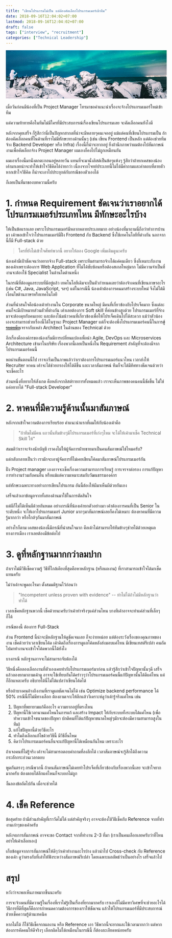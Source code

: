 ```yaml
---
title: "เขียนโปรแกรมไม่เป็น แต่ต้องคัดเลือกโปรแกรมเมอร์เข้าทีม"
date: 2018-09-16T12:04:02+07:00
lastmod: 2018-09-16T12:04:02+07:00
draft: false
tags: ["interview", "recruitment"]
categories: ["Technical Leadership"]
---
```


![Photo by Nicolas J Leclercq on Unsplash](/img/covers/aurora-01.jpg)

เมื่อวันก่อนมีน้องที่เป็น Project Manager  โทรมาขอคำแนะนำเรื่องจะจ้างโปรแกรมเมอร์ใหม่เข้าทีม

แต่ความท้าทายคือในทีมไม่มีใครที่มีประสบการณ์เรื่องเขียนโปรแกรมเลย จะคัดเลือกคนยังไงดี

หลังจากคุยเสร็จ ก็รู้สึกว่านี่เป็นปัญหาสากลที่น่าจะมีหลายๆคนเจออยู่ แม้แต่คนที่เขียนโปรแกรมเป็น ถ้าต้องคัดเลือกคนที่ในด้านที่เราไม่มีทักษะทางด้านนั้นๆ (เช่น เขียน Frontend เป็นหลัก แต่ต้องช่วยทีมจ้าง Backend Developer หรือ  Infra) เรื่องนี้ก็น่าจะยากอยู่ ยิ่งถ้านึกภาพว่าผมต้องไปสัมภาษณ์งานเพื่อคัดเลือกจ้าง Project Manager ผมเองก็คงไปไม่ถูกเหมือนกัน

ผมเอาเรื่องนี้มานั่งตกตะกอนอยู่หลายวัน แทนที่จะมานั่งลิสต์เป็นข้อๆแห้งๆ รู้สึกว่าถ้ายกเคสของน้องเค้ามาเลยน่าจะทำให้เข้าใจวิธีคิดได้ง่ายกว่า เนื่องจากโจทย์ประเภทนี้ไม่ได้มีคำถามและคำตอบที่ตายตัว หากเข้าใจวิธีคิด ก็น่าจะเอาไปประยุกต์กับกรณีของตัวเองได้

ก็เลยเป็นที่มาของบทความนี้ครับ

<!--more-->


# 1. กำหนด Requirement ชัดเจนว่าเราอยากได้โปรแกรมเมอร์ประเภทไหน มีทักษะอะไรบ้าง

ให้เป็นข้อแรกเลย เพราะโปรแกรมเมอร์มีหลากหลายประเภทมาก อย่างน้องที่มาถามนี่ถือว่าทำการบ้านมา เค้าพอเข้าใจว่าโปรแกรมเมอร์มีฝั่ง Frontend กับ Backend ซึ่งใช้เทคโนโลยีที่ต่างกัน นอกจากนี้ก็มี Full-stack ด้วย

> ใครที่ยังไม่เข้าใจศัพท์พวกนี้ อยากให้ลอง Google เพิ่มเติมดูนะครับ

น้องเค้ามีเป้าชัดเจนว่าอยากจ้าง Full-stack เพราะทีมสามารถจ้างได้แค่คนเดียว ซึ่งก็เหมาะกับงานของเค้าเพราะต้องการ Web Application ที่ไม่ได้ซับซ้อนหรือต้องสเกลใหญ่มาก ไม่มีความจำเป็นที่งานจะต้องใช้ Specialist ในด้านใดด้านหนึ่ง

ในกรณีที่ต้องดูแลระบบที่มีอยู่แล้ว เทคโนโลยีเดิมจะเป็นตัวกำหนดเลยว่าต้องจ้างคนที่เขียนภาษาอะไร (เช่น C#, Java, JavaScript, ฯลฯ) แต่ในกรณีนี้ น้องเค้าต้องการคนมาสร้างระบบใหม่ จึงไม่ได้มีเงื่อนไขด้านภาษาหรือเทคโนโลยี

ส่วนที่น่าสนใจคือน้องเค้าทำงานใน Corporate ขนาดใหญ่ มีคนที่เกี่ยวข้องกับโปรเจ็คมาก ซึ่งแต่ละคนก็จะมีเป้าหมายส่วนตัวที่ต่างกัน เค้าเลยต้องการ Soft skill ที่ค่อนข้างสูงด้วย โปรแกรมเมอร์ที่จ้างมาจะต้องคุยกับคนเยอะ และต้องโน้มน้าวคนที่เกี่ยวข้องเพื่อให้โปรเจ็คเดินไปได้สะดวก แม้ว่าตัวน้องเองจะสามารถช่วยเรื่องนี้ได้ในฐานะ Project Manager แต่ก็จะต้องพึ่งโปรแกรมเมอร์คนนี้ในการ~~[สู้รบตบมือ](https://www.facebook.com/kumthailand/posts/%E0%B8%AB%E0%B8%A5%E0%B8%B2%E0%B8%A2-%E0%B9%86-%E0%B8%84%E0%B8%99%E0%B8%AA%E0%B8%87%E0%B8%AA%E0%B8%B1%E0%B8%A2%E0%B8%A7%E0%B9%88%E0%B8%B2-%E0%B8%95%E0%B8%9A%E0%B8%A1%E0%B8%B7%E0%B8%AD-%E0%B8%AB%E0%B8%A3%E0%B8%B7%E0%B8%AD-%E0%B8%9B%E0%B8%A3%E0%B8%9A%E0%B8%A1%E0%B8%B7%E0%B8%AD-%E0%B8%95%E0%B8%9A%E0%B8%A1%E0%B8%B7%E0%B8%AD-%E0%B8%81%E0%B8%B1%E0%B8%9A-%E0%B8%9B%E0%B8%A3%E0%B8%9A%E0%B8%A1%E0%B8%B7%E0%B8%AD-%E0%B8%9E%E0%B8%88%E0%B8%99%E0%B8%B2%E0%B8%99%E0%B8%B8%E0%B8%81%E0%B8%A3%E0%B8%A1-%E0%B8%89%E0%B8%9A%E0%B8%B1%E0%B8%9A%E0%B8%A3%E0%B8%B2%E0%B8%8A%E0%B8%9A%E0%B8%B1%E0%B8%93%E0%B8%91%E0%B8%B4%E0%B8%95%E0%B8%A2%E0%B8%AA%E0%B8%96%E0%B8%B2/1620424478275759/)~~เจรจากับเหล่า Architect ในด้านของ Technical ด้วย

อีกเรื่องคือองค์กรของน้องเริ่มมีการเปลี่ยนแปลงเพื่อนำ Agile, DevOps และ Microservices Architecture เข้ามาในบริษัท เรื่องพวกนี้เลยเป็นหนึ่งใน Requirement สำคัญที่จะต้องมีจากโปรแกรมเมอร์คนนี้

พอผ่านขั้นตอนนี้ไป เราจะเริ่มเป็นภาพแล้วว่าเราต้องการโปรแกรมเมอร์แนวไหน เวลาส่งให้ Recruiter หาคน เค้าจะได้ช่วยกรองให้ได้ดีขึ้น และเวลาสัมภาษณ์ ทีมก็จะได้มีทิศทางชัดเจนด้วยว่าจะเช็คอะไร

ส่วนหนึ่งที่อยากให้สังเกต คือหลังจากลิสต์รายการทั้งหมดแล้ว เราจะเห็นภาพของคนคนนี้ชัดขึ้น ไม่ใช่แค่อยากได้ "Full-stack Developer"

# 2. หาคนที่มีความรู้ด้านนั้นมาสัมภาษณ์

หลังจากเข้าใจความต้องการเรียบร้อย คำแนะนำแรกที่ผมให้กับน้องเค้าคือ

> "ถ้าทีมไม่มีคน แถวนั้นทีมข้างๆมีโปรแกรมเมอร์ที่เก่งๆไหม จะได้ให้เค้ามาเช็ค Technical Skill ให้"

สมมติว่าเราจะจ้างนักบัญชี เราคงไม่ให้ผู้จัดการฝ่ายขายมาเป็นคนสัมภาษณ์ใช่ไหมครับ?

แต่กลับกลายเป็นว่า เรามักจะเอาผู้จัดการที่ไม่เคยเขียนโค้ดมาสัมภาษณ์โปรแกรมเมอร์กัน

ฝั่ง Project manager เองอาจจะเช็คเรื่องความสามารถการเรียนรู้ การเจรจาต่อรอง การแก้ปัญหา การทำงานร่วมกับคนอื่น หรือแม้แต่ความเหมาะสมกับวัฒนธรรมองค์กร

แต่ทักษะเฉพาะทางอย่างการเขียนโปรแกรม อันนี้ต้องให้ผีมาเห็นผีด้วยกันเอง

เสร็จแล้วเอาข้อมูลจากทั้งสองด้านมาใช้ในการตัดสินใจ

แต่ผีก็ไม่ได้เห็นผีด้วยกันหมด อย่างกรณีที่น้องเค้ายกตัวอย่างมา เค้าต้องการคนที่เป็น Senior ในระดับหนึ่ง จะให้เอาโปรแกรมเมอร์ Junior มากๆมาสัมภาษณ์เลยก็คงไม่เหมาะ ต้องหาคนที่มีความรู้มากกว่า หรือใกล้ๆกันมาสัมภาษณ์

อย่างไรก็ตาม เคสของน้องนี้มีกรณีที่น่าสนใจมาก คือเค้าไม่สามารถให้ทีมข้างๆช่วยได้ด้วยเหตุผลทางการเมือง เราเลยต้องมีข้อต่อไป

# 3. ดูที่หลักฐานมากกว่าลมปาก

ถ้าเราไม่มีวิธีเช็คความรู้ วิธีที่ใกล้เคียงที่สุดคือหาหลักฐาน (หรือผลงาน) ที่เราสามารถเข้าใจได้มาเช็คแทนครับ

ไม่ว่าเค้าจะพูดอะไรมา ตั้งสมมติฐานไว้ก่อนว่า

> "Incompetent unless proven with evidence" -- ทำไม่ได้ถ้าไม่มีหลักฐานว่าทำได้

เวลาเช็คหลักฐานพวกนี้ เช็คด้วยนะครับว่าเค้าทำจริงๆแค่ส่วนไหน บางทีเค้าอาจจะทำแค่ส่วนที่เล็กๆก็ได้

กรณีของนี้ ต้องการ Full-Stack

ส่วน Frontend นี้น่าจะมีหลักฐานให้ดูชัดเจนเลย ก็จะง่ายหน่อย แต่ต้องระวังเรื่องของคุณภาพของงาน เช็คด้วยว่าเวลาเขียนโค้ด เค้าคิดถึงเรื่องการดูแลโค้ดหลังส่งมอบแค่ไหน มีเขียนเทสต์รึเปล่า คนถัดไปมาทำงานจะเข้าใจโค้ดพวกนี้ได้ยังไง

บางกรณี หลักฐานอาจจะไม่สามารถจับต้องได้

วิธีหนึ่งคือลองเลือกงานที่ตัวเองเคยทำกับโปรแกรมเมอร์มาก่อน แล้วรู้สึกว่าเข้าใจปัญหานั้นๆดี เสร็จแล้วลองยกมาถามเค้าดู อาจจะใช้เทียบกันได้คร่าวๆว่าโปรแกรมเมอร์คนนี้แก้ปัญหานั้นได้ดีแค่ไหน แต่ก็อีกแหละครับ อธิบายได้นี่ไม่ได้แปลว่าเขียนโค้ดได้

หรือถ้าบางคนอ้างถึงงานที่เราดูผลชัดเจนไม่ได้ เช่น Optimize backend performance ได้ 50% กรณีนี้ก็ไม่มีทางเลือก ต้องถามเจาะให้ลึกแล้ววิเคราะห์ดูว่าเค้ารู้จริงแค่ไหน เช่น

1. ปัญหาที่พยายามแก้คืออะไร ความยากอยู่ที่ตรงไหน
1. ปัญหานี้ใช้เวลานานแค่ไหนในการแก้ และสร้าง Impact ให้กับระบบทั้งระบบได้แค่ไหน  (เพื่อทำความเข้าใจขนาดของปัญหา ปกติคนที่ได้แก้ปัญหาขนาดใหญ่ๆมักจะต้องมีความสามารถสูงในทีม)
1. แก้ไขปัญหานี้ด้วยวิธีอะไร
1. ทำไมถึงเลือกแก้ไขด้วยวิธีนี้ มีวิธีอื่นไหม
1. คิดว่าโปรแกรมเมอร์คนอื่นจะแก้ปัญหานี้ได้เหมือนกันไหม เพราะอะไร

ถ้าเจอคนที่ไม่รู้จริง เค้าจะไม่สามารถตอบคำถามที่ลงลึกได้ เวลาสัมภาษณ์จะรู้สึกได้ถึงความกระอักกระอ่วนเวลาตอบ

พูดกันตรงๆ กรณีพวกนี้ ถ้าคนสัมภาษณ์ไม่เคยทำโปรเจ็คที่เกี่ยวข้องกับเรื่องพวกนี้เลย จะเข้าใจยากมากครับ ต้องตอบได้ลึกแค่ไหนก็จะบอกไม่ถูก

งั้นลองข้อถัดไปกัน เผื่อจะช่วยได้

# 4. เช็ค Reference

ข้อสุดท้าย ถ้ามีส่วนสำคัญที่เราวัดไม่ได้ แต่สำคัญจริงๆ อาจจะต้องใช้วิธีเช็คกับ Reference จากที่ทำงานเก่าๆของเค้าครับ

หลังจบการสัมภาษณ์ อาจจะขอ Contact จากที่ทำงาน 2-3 ที่มา (เราเป็นคนเลือกเลยครับว่าที่ไหน อย่าให้เค้าเลือกเอง)

เก็บข้อมูลจากการสัมภาษณ์ให้ดีๆว่าเค้าทำงานอะไรบ้าง แล้วนำไป Cross-check กับ Reference ของเค้า ดูว่าตรงกับที่เล่าให้ฟังระหว่างสัมภาษณ์รึเปล่า โดยเฉพาะผลลัพธ์ว่าเป็นอย่างไร เสร็จแล้วไป

# สรุป

หวังว่าจะพอเห็นภาพมากขึ้นนะครับ

การจะจ้างคนที่มีความรู้ในเรื่องที่เราไม่รู้เป็นเรื่องที่ยากมากครับ เราเองก็ไม่มีคฑาวิเศษที่จะช่วยอะไรได้ วิธีการที่ดีที่สุดก็คือการกำหนดความต้องการของเราให้ชัดเจน แล้วให้โปรแกรมเมอร์ที่มีประสบการณ์ช่วยเช็คความรู้ด้านเทคนิค

หากไม่ได้ ก็ใช้วิธีเช็คจากผลงาน หรือ Reference เอา วิธีพวกนี้จะยากและใช้เวลามากกว่า แต่หากต้องการคัดคนให้ดีจริงๆ เลือกผิดไม่ได้เหมือนในกรณีนี้ ก็ต้องละเอียดหน่อยครับ
